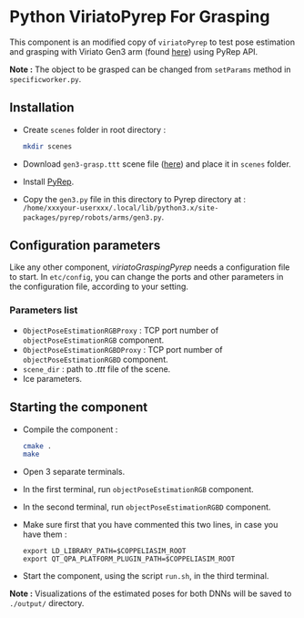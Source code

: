 # Python ViriatoPyrep For Grasping

This component is an modified copy of `viriatoPyrep` to test pose estimation and grasping with Viriato Gen3 arm (found [here](https://drive.google.com/file/d/1xcmN0KhPeRa4pRaAOfZrDxP2IEozzAGO/view?usp=sharing)) using PyRep API.

__Note :__ The object to be grasped can be changed from `setParams` method in `specificworker.py`.

## Installation

-   Create `scenes` folder in root directory :
    ```bash
    mkdir scenes
    ```

-   Download `gen3-grasp.ttt` scene file ([here](https://drive.google.com/file/d/1gFHsyBqky7cCBgXoe9hK59SblADZyP20/view?usp=sharing)) and place it in `scenes` folder.

-   Install [PyRep](https://github.com/stepjam/PyRep).

-   Copy the `gen3.py` file in this directory to Pyrep directory at : `/home/xxxyour-userxxx/.local/lib/python3.x/site-packages/pyrep/robots/arms/gen3.py`.

## Configuration parameters

Like any other component, *viriatoGraspingPyrep* needs a configuration file to start. In `etc/config`, you can change the ports and other parameters in the configuration file, according to your setting.

### Parameters list

-   `ObjectPoseEstimationRGBProxy` : TCP port number of `objectPoseEstimationRGB` component.
-   `ObjectPoseEstimationRGBDProxy` : TCP port number of `objectPoseEstimationRGBD` component.
-   `scene_dir` : path to _.ttt_ file of the scene.
-   Ice parameters.

## Starting the component

-   Compile the component :
    ```bash
    cmake .
    make
    ```

-   Open 3 separate terminals.

-   In the first terminal, run `objectPoseEstimationRGB` component.

-   In the second terminal, run `objectPoseEstimationRGBD` component.

-   Make sure first that you have commented this two lines, in case you have them :
    ```
    export LD_LIBRARY_PATH=$COPPELIASIM_ROOT
    export QT_QPA_PLATFORM_PLUGIN_PATH=$COPPELIASIM_ROOT
    ```

-   Start the component, using the script `run.sh`, in the third terminal.

__Note :__ Visualizations of the estimated poses for both DNNs will be saved to `./output/` directory.
